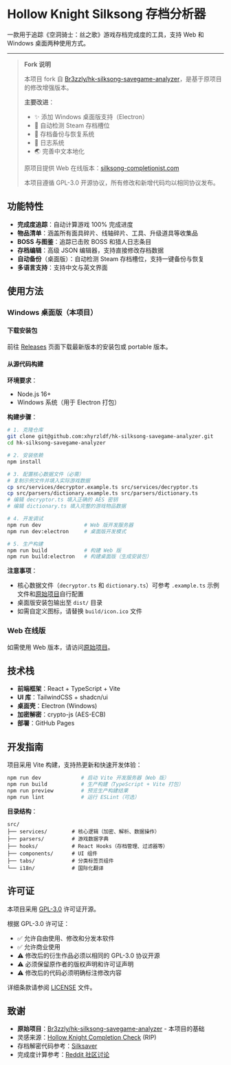 # Hollow Knight Silksong 存档分析器

一款用于追踪《空洞骑士：丝之歌》游戏存档完成度的工具，支持 Web 和 Windows 桌面两种使用方式。

---

> **Fork 说明**
>
> 本项目 fork 自 [Br3zzly/hk-silksong-savegame-analyzer](https://github.com/Br3zzly/hk-silksong-savegame-analyzer)，是基于原项目的修改增强版本。
>
> **主要改进**：
> - ✨ 添加 Windows 桌面版支持（Electron）
> - 💾 自动检测 Steam 存档槽位
> - 🔄 存档备份与恢复系统
> - 📝 日志系统
> - 🌏 完善中文本地化
>
> 原项目提供 Web 在线版本：[silksong-completionist.com](http://silksong-completionist.com/)
>
> 本项目遵循 GPL-3.0 开源协议，所有修改和新增代码均以相同协议发布。

## 功能特性

- **完成度追踪**：自动计算游戏 100% 完成进度
- **物品清单**：涵盖所有面具碎片、线轴碎片、工具、升级道具等收集品
- **BOSS 与图鉴**：追踪已击败 BOSS 和猎人日志条目
- **存档编辑**：高级 JSON 编辑器，支持直接修改存档数据
- **自动备份**（桌面版）：自动检测 Steam 存档槽位，支持一键备份与恢复
- **多语言支持**：支持中文与英文界面

## 使用方法

### Windows 桌面版（本项目）

#### 下载安装包
前往 [Releases](../../releases) 页面下载最新版本的安装包或 portable 版本。

#### 从源代码构建

**环境要求**：
- Node.js 16+
- Windows 系统（用于 Electron 打包）

**构建步骤**：

```bash
# 1. 克隆仓库
git clone git@github.com:xhyrzldf/hk-silksong-savegame-analyzer.git
cd hk-silksong-savegame-analyzer

# 2. 安装依赖
npm install

# 3. 配置核心数据文件（必需）
# 复制示例文件并填入实际游戏数据
cp src/services/decryptor.example.ts src/services/decryptor.ts
cp src/parsers/dictionary.example.ts src/parsers/dictionary.ts
# 编辑 decryptor.ts 填入正确的 AES 密钥
# 编辑 dictionary.ts 填入完整的游戏物品数据

# 4. 开发调试
npm run dev              # Web 版开发服务器
npm run dev:electron     # 桌面版开发模式

# 5. 生产构建
npm run build            # 构建 Web 版
npm run build:electron   # 构建桌面版（生成安装包）
```

**注意事项**：
- 核心数据文件（`decryptor.ts` 和 `dictionary.ts`）可参考 `.example.ts` 示例文件和[原始项目](https://github.com/Br3zzly/hk-silksong-savegame-analyzer)自行配置
- 桌面版安装包输出至 `dist/` 目录
- 如需自定义图标，请替换 `build/icon.ico` 文件

### Web 在线版

如需使用 Web 版本，请访问[原始项目](https://github.com/Br3zzly/hk-silksong-savegame-analyzer)。

## 技术栈

- **前端框架**：React + TypeScript + Vite
- **UI 库**：TailwindCSS + shadcn/ui
- **桌面壳**：Electron (Windows)
- **加密解密**：crypto-js (AES-ECB)
- **部署**：GitHub Pages

## 开发指南

项目采用 Vite 构建，支持热更新和快速开发体验：

```bash
npm run dev             # 启动 Vite 开发服务器（Web 版）
npm run build           # 生产构建（TypeScript + Vite 打包）
npm run preview         # 预览生产构建结果
npm run lint            # 运行 ESLint（可选）
```

**目录结构**：
```
src/
├── services/        # 核心逻辑（加密、解析、数据操作）
├── parsers/         # 游戏数据字典
├── hooks/           # React Hooks（存档管理、过滤器等）
├── components/      # UI 组件
├── tabs/            # 分类标签页组件
└── i18n/            # 国际化翻译
```

## 许可证

本项目采用 [GPL-3.0](LICENSE) 许可证开源。

根据 GPL-3.0 许可证：
- ✅ 允许自由使用、修改和分发本软件
- ✅ 允许商业使用
- ⚠️ 修改后的衍生作品必须以相同的 GPL-3.0 协议开源
- ⚠️ 必须保留原作者的版权声明和许可证声明
- ⚠️ 修改后的代码必须明确标注修改内容

详细条款请参阅 [LICENSE](LICENSE) 文件。

## 致谢

- **原始项目**：[Br3zzly/hk-silksong-savegame-analyzer](https://github.com/Br3zzly/hk-silksong-savegame-analyzer) - 本项目的基础
- 灵感来源：[Hollow Knight Completion Check](https://reznormichael.github.io/hollow-knight-completion-check/) (RIP)
- 存档解密代码参考：[Silksaver](https://martinshift.github.io/silksaver/)
- 完成度计算参考：[Reddit 社区讨论](https://www.reddit.com/r/Silksong/comments/1ng54do/list_of_requirements_to_get_100_completion/)
